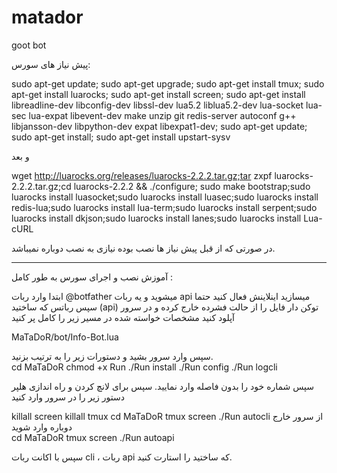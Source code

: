 # matador
goot bot


پیش نیاز های سورس:

 sudo apt-get update; sudo apt-get upgrade; sudo apt-get install tmux; sudo apt-get install luarocks; sudo apt-get install screen; sudo apt-get install libreadline-dev libconfig-dev libssl-dev lua5.2 liblua5.2-dev lua-socket lua-sec lua-expat libevent-dev make unzip git redis-server autoconf g++ libjansson-dev libpython-dev expat libexpat1-dev; sudo apt-get update; sudo apt-get install; sudo apt-get install upstart-sysv

و بعد

 wget http://luarocks.org/releases/luarocks-2.2.2.tar.gz;tar zxpf luarocks-2.2.2.tar.gz;cd luarocks-2.2.2 && ./configure; sudo make bootstrap;sudo luarocks install luasocket;sudo luarocks install luasec;sudo luarocks install redis-lua;sudo luarocks install lua-term;sudo luarocks install serpent;sudo luarocks install dkjson;sudo luarocks install lanes;sudo luarocks install Lua-cURL

در صورتی که از قبل پیش نیاز ها نصب بوده نیازی به نصب دوباره نمیباشد.

---------------------------------

آموزش نصب و اجرای سورس به طور کامل :

ابتدا وارد ربات @botfather میشوید و یه ربات api میسازید اینلاینش فعال کنید حتما
سپس رباتس که ساختید (api) توکن دار
فایل را از حالت فشرده خارج کرده و در سرور آپلود کنید
مشخصات خواسته  شده در مسیر زیر را کامل پر کنید

MaTaDoR/bot/Info-Bot.lua

سپس وارد سرور بشید و دستورات زیر را به ترتیب بزنید.                                                                                                                                                              
cd MaTaDoR
chmod +x Run
./Run install
./Run config
./Run logcli

سپس شماره خود را بدون فاصله وارد نمایید.
سپس برای لانچ کردن و راه اندازی هلپر دستور زیر را در سرور وارد کنید

killall screen
killall tmux
cd MaTaDoR
tmux
screen ./Run autocli
از سرور خارج دوباره وارد شوید                                                                                                                                                                                                
cd MaTaDoR
tmux
screen ./Run autoapi

سپس با‌ اکانت ربات cli ، ربات api که ساختید  را استارت کنید.
